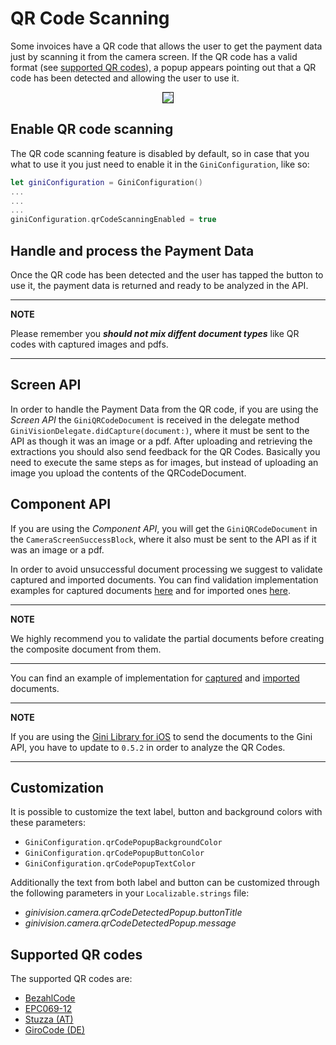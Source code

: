 QR Code Scanning
=============================

Some invoices have a QR code that allows the user to get the payment data just by scanning it from the camera screen. If the QR code has a valid format (see [supported QR codes](#supported-qr-codes)), a popup appears pointing out that a QR code has been detected and allowing the user to use it.
<center><img src="img/qr_code_popup.jpg" border="1"/></center>

Enable QR code scanning
----------------------

The QR code scanning feature is disabled by default, so in case that you what to use it you just need to enable it in the `GiniConfiguration`, like so:
```swift
let giniConfiguration = GiniConfiguration()
...
...
...		
giniConfiguration.qrCodeScanningEnabled = true
```

Handle and process the Payment Data
------------------------------------

Once the QR code has been detected and the user has tapped the button to use it, the payment data is returned and ready to be analyzed in the API.

---
**NOTE**

Please remember you **_should not mix diffent document types_** like QR codes with captured images and pdfs.

---
Screen API
-----------

In order to handle the Payment Data from the QR code, if you are using the _Screen API_ the `GiniQRCodeDocument` is received in the delegate method `GiniVisionDelegate.didCapture(document:)`, where it must be sent to the API as though it was an image or a pdf. After uploading and retrieving the extractions you should also send feedback for the QR Codes. Basically you need to execute the same steps as for images, but instead of uploading an image you upload the contents of the QRCodeDocument.

Component API
--------------

If you are using the _Component API_, you will get the `GiniQRCodeDocument` in the `CameraScreenSuccessBlock`, where it also must be sent to the API as if it was an image or a pdf.

In order to avoid unsuccessful document processing we suggest to validate captured and imported documents. 
You can find validation implementation examples for captured documents
[here](https://github.com/gini/gini-vision-lib-ios/blob/master/Example/Example%20Swift/ComponentAPICoordinator.swift#L652) and for imported ones
[here](https://github.com/gini/gini-vision-lib-ios/blob/master/Example/Example%20Swift/ComponentAPICoordinator.swift#L676).

---
**NOTE**

 We highly recommend you to validate the partial documents before creating the composite document  from them.

---

You can find an example of implementation for [captured](https://github.com/gini/gini-vision-lib-ios/blob/master/Example/Example%20Swift/ComponentAPICoordinator.swift#L466) and [imported](https://github.com/gini/gini-vision-lib-ios/blob/master/Example/Example%20Swift/ComponentAPICoordinator.swift#L519) documents.

---
**NOTE**

If you are using the [Gini Library for iOS](https://github.com/gini/gini-ios) to send the documents to the Gini API, you have to update to `0.5.2` in order to analyze the QR Codes.

---
Customization
----------------------
It is possible to customize the text label, button and background colors with these parameters:
- `GiniConfiguration.qrCodePopupBackgroundColor`
- `GiniConfiguration.qrCodePopupButtonColor`
- `GiniConfiguration.qrCodePopupTextColor`

Additionally the text from both label and button can be customized through the following parameters in your `Localizable.strings` file:
- _ginivision.camera.qrCodeDetectedPopup.buttonTitle_
- _ginivision.camera.qrCodeDetectedPopup.message_


Supported QR codes
----------------------

The supported QR codes are:
- [BezahlCode](http://www.bezahlcode.de)
- [EPC069-12](https://www.europeanpaymentscouncil.eu/document-library/guidance-documents/quick-response-code-guidelines-enable-data-capture-initiation)
- [Stuzza (AT)](https://www.stuzza.at/de/zahlungsverkehr/qr-code.html)
- [GiroCode (DE)](https://www.girocode.de/rechnungsempfaenger/)
